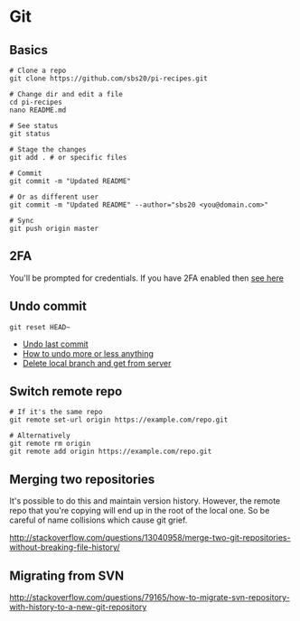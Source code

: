 # Git

## Basics
```
# Clone a repo
git clone https://github.com/sbs20/pi-recipes.git

# Change dir and edit a file
cd pi-recipes
nano README.md

# See status
git status

# Stage the changes
git add . # or specific files

# Commit
git commit -m "Updated README"

# Or as different user
git commit -m "Updated README" --author="sbs20 <you@domain.com>"

# Sync
git push origin master
```

## 2FA
You'll be prompted for credentials. If you have 2FA enabled then
[see here](http://stackoverflow.com/a/40166682/1229065)

## Undo commit
```
git reset HEAD~
```

  * [Undo last commit](https://stackoverflow.com/questions/927358/how-do-i-undo-the-last-commits-in-git)
  * [How to undo more or less anything](https://blog.github.com/2015-06-08-how-to-undo-almost-anything-with-git/)
  * [Delete local branch and get from server](https://stackoverflow.com/a/9210786)

## Switch remote repo
```
# If it's the same repo
git remote set-url origin https://example.com/repo.git

# Alternatively
git remote rm origin
git remote add origin https://example.com/repo.git
```

## Merging two repositories

It's possible to do this and maintain version history. However,
the remote repo that you're copying will end up in the root of
the local one. So be careful of name collisions which cause git
grief.

http://stackoverflow.com/questions/13040958/merge-two-git-repositories-without-breaking-file-history/

## Migrating from SVN
http://stackoverflow.com/questions/79165/how-to-migrate-svn-repository-with-history-to-a-new-git-repository
